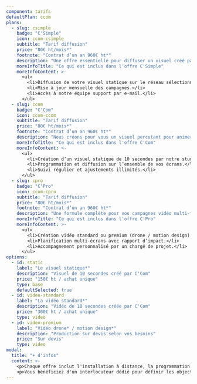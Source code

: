 ```yaml
---
component: tarifs
defaultPlan: ccom
plans:
  - slug: csimple
    badge: "C'Simple"
    icon: ccom-csimple
    subtitle: "Tarif diffusion"
    price: "80€ ht/mois*"
    footnote: "Contrat d’un an 960€ ht*"
    description: "Une offre essentielle pour diffuser un visuel créé par vos soins."
    moreInfoTitle: "Ce qui est inclus dans l'offre C'Simple"
    moreInfoContent: >-
      <ul>
        <li>Diffusion de votre visuel statique sur le réseau sélectionné.</li>
        <li>Mise à jour mensuelle des campagnes.</li>
        <li>Accès à notre équipe support par e-mail.</li>
      </ul>
  - slug: ccom
    badge: "C'Com"
    icon: ccom-ccom
    subtitle: "Tarif diffusion"
    price: "80€ ht/mois*"
    footnote: "Contrat d’un an 960€ ht*"
    description: "Nous créons pour vous un visuel percutant pour animer vos écrans."
    moreInfoTitle: "Ce qui est inclus dans l'offre C'Com"
    moreInfoContent: >-
      <ul>
        <li>Création d’un visuel statique de 10 secondes par notre studio.</li>
        <li>Programmation et diffusion sur l’ensemble de vos écrans.</li>
        <li>Suivi régulier et ajustements illimités.</li>
      </ul>
  - slug: cpro
    badge: "C'Pro"
    icon: ccom-cpro
    subtitle: "Tarif diffusion"
    price: "80€ ht/mois*"
    footnote: "Contrat d’un an 960€ ht*"
    description: "Une formule complète pour vos campagnes vidéo multi-formats."
    moreInfoTitle: "Ce qui est inclus dans l'offre C'Pro"
    moreInfoContent: >-
      <ul>
        <li>Création vidéo standard ou premium (drone / motion design).</li>
        <li>Planification multi-écrans avec rapport d’impact.</li>
        <li>Accompagnement personnalisé par un chargé de projet.</li>
      </ul>
options:
  - id: static
    label: "Le visuel statique*"
    description: "Visuel de 10 secondes créé par C'Com"
    price: "150€ ht / achat unique"
    type: base
    defaultSelected: true
  - id: video-standard
    label: "La vidéo standard*"
    description: "Vidéo de 10 secondes créée par C'Com"
    price: "300€ ht / achat unique"
    type: video
  - id: video-premium
    label: "Vidéo drone* / motion design*"
    description: "Production sur devis selon vos besoins"
    price: "Sur devis"
    type: video
modal:
  title: "+ d'infos"
  content: >-
    <p>Chaque offre inclut l'installation à distance, la programmation de vos campagnes et un suivi mensuel.</p>
    <p>Vous bénéficiez d'un interlocuteur dédié pour définir les objectifs et ajuster vos contenus aux temps forts de votre communication.</p>
---
```


